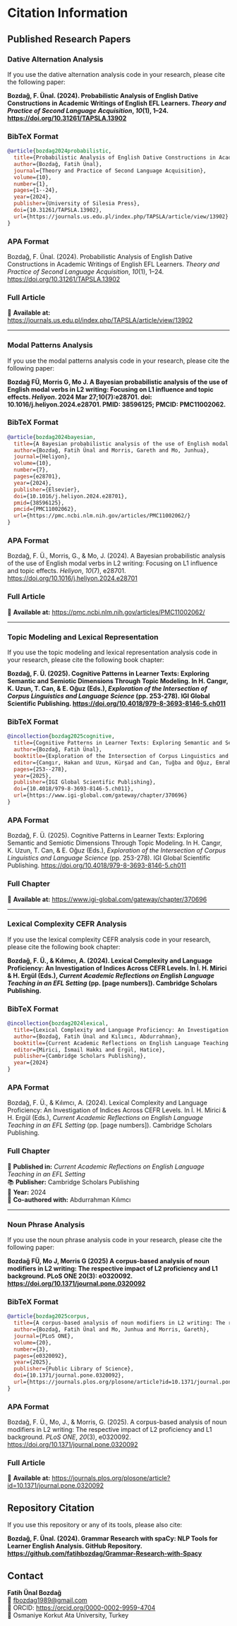 # Citation Information

## Published Research Papers

### Dative Alternation Analysis

If you use the dative alternation analysis code in your research, please cite the following paper:

**Bozdağ, F. Ünal. (2024). Probabilistic Analysis of English Dative Constructions in Academic Writings of English EFL Learners. *Theory and Practice of Second Language Acquisition*, *10*(1), 1–24. https://doi.org/10.31261/TAPSLA.13902**

### BibTeX Format
```bibtex
@article{bozdag2024probabilistic,
  title={Probabilistic Analysis of English Dative Constructions in Academic Writings of English EFL Learners},
  author={Bozdağ, Fatih Ünal},
  journal={Theory and Practice of Second Language Acquisition},
  volume={10},
  number={1},
  pages={1--24},
  year={2024},
  publisher={University of Silesia Press},
  doi={10.31261/TAPSLA.13902},
  url={https://journals.us.edu.pl/index.php/TAPSLA/article/view/13902}
}
```

### APA Format
Bozdağ, F. Ünal. (2024). Probabilistic Analysis of English Dative Constructions in Academic Writings of English EFL Learners. *Theory and Practice of Second Language Acquisition*, *10*(1), 1–24. https://doi.org/10.31261/TAPSLA.13902

### Full Article
📖 **Available at:** https://journals.us.edu.pl/index.php/TAPSLA/article/view/13902

---

### Modal Patterns Analysis

If you use the modal patterns analysis code in your research, please cite the following paper:

**Bozdağ FÜ, Morris G, Mo J. A Bayesian probabilistic analysis of the use of English modal verbs in L2 writing: Focusing on L1 influence and topic effects. *Heliyon*. 2024 Mar 27;10(7):e28701. doi: 10.1016/j.heliyon.2024.e28701. PMID: 38596125; PMCID: PMC11002062.**

### BibTeX Format
```bibtex
@article{bozdag2024bayesian,
  title={A Bayesian probabilistic analysis of the use of English modal verbs in L2 writing: Focusing on L1 influence and topic effects},
  author={Bozdağ, Fatih Ünal and Morris, Gareth and Mo, Junhua},
  journal={Heliyon},
  volume={10},
  number={7},
  pages={e28701},
  year={2024},
  publisher={Elsevier},
  doi={10.1016/j.heliyon.2024.e28701},
  pmid={38596125},
  pmcid={PMC11002062},
  url={https://pmc.ncbi.nlm.nih.gov/articles/PMC11002062/}
}
```

### APA Format
Bozdağ, F. Ü., Morris, G., & Mo, J. (2024). A Bayesian probabilistic analysis of the use of English modal verbs in L2 writing: Focusing on L1 influence and topic effects. *Heliyon*, *10*(7), e28701. https://doi.org/10.1016/j.heliyon.2024.e28701

### Full Article
📖 **Available at:** https://pmc.ncbi.nlm.nih.gov/articles/PMC11002062/

---

### Topic Modeling and Lexical Representation

If you use the topic modeling and lexical representation analysis code in your research, please cite the following book chapter:

**Bozdağ, F. Ü. (2025). Cognitive Patterns in Learner Texts: Exploring Semantic and Semiotic Dimensions Through Topic Modeling. In H. Cangır, K. Uzun, T. Can, & E. Oğuz (Eds.), *Exploration of the Intersection of Corpus Linguistics and Language Science* (pp. 253-278). IGI Global Scientific Publishing. https://doi.org/10.4018/979-8-3693-8146-5.ch011**

### BibTeX Format
```bibtex
@incollection{bozdag2025cognitive,
  title={Cognitive Patterns in Learner Texts: Exploring Semantic and Semiotic Dimensions Through Topic Modeling},
  author={Bozdağ, Fatih Ünal},
  booktitle={Exploration of the Intersection of Corpus Linguistics and Language Science},
  editor={Cangır, Hakan and Uzun, Kürşad and Can, Tuğba and Oğuz, Emrah},
  pages={253--278},
  year={2025},
  publisher={IGI Global Scientific Publishing},
  doi={10.4018/979-8-3693-8146-5.ch011},
  url={https://www.igi-global.com/gateway/chapter/370696}
}
```

### APA Format
Bozdağ, F. Ü. (2025). Cognitive Patterns in Learner Texts: Exploring Semantic and Semiotic Dimensions Through Topic Modeling. In H. Cangır, K. Uzun, T. Can, & E. Oğuz (Eds.), *Exploration of the Intersection of Corpus Linguistics and Language Science* (pp. 253-278). IGI Global Scientific Publishing. https://doi.org/10.4018/979-8-3693-8146-5.ch011

### Full Chapter
📖 **Available at:** https://www.igi-global.com/gateway/chapter/370696

---

### Lexical Complexity CEFR Analysis

If you use the lexical complexity CEFR analysis code in your research, please cite the following book chapter:

**Bozdağ, F. Ü., & Kılımcı, A. (2024). Lexical Complexity and Language Proficiency: An Investigation of Indices Across CEFR Levels. In İ. H. Mirici & H. Ergül (Eds.), *Current Academic Reflections on English Language Teaching in an EFL Setting* (pp. [page numbers]). Cambridge Scholars Publishing.**

### BibTeX Format
```bibtex
@incollection{bozdag2024lexical,
  title={Lexical Complexity and Language Proficiency: An Investigation of Indices Across CEFR Levels},
  author={Bozdağ, Fatih Ünal and Kılımcı, Abdurrahman},
  booktitle={Current Academic Reflections on English Language Teaching in an EFL Setting},
  editor={Mirici, İsmail Hakkı and Ergül, Hatice},
  publisher={Cambridge Scholars Publishing},
  year={2024}
}
```

### APA Format
Bozdağ, F. Ü., & Kılımcı, A. (2024). Lexical Complexity and Language Proficiency: An Investigation of Indices Across CEFR Levels. In İ. H. Mirici & H. Ergül (Eds.), *Current Academic Reflections on English Language Teaching in an EFL Setting* (pp. [page numbers]). Cambridge Scholars Publishing.

### Full Chapter
📖 **Published in:** *Current Academic Reflections on English Language Teaching in an EFL Setting*  
📚 **Publisher:** Cambridge Scholars Publishing  
📅 **Year:** 2024  
👥 **Co-authored with:** Abdurrahman Kılımcı

---

### Noun Phrase Analysis

If you use the noun phrase analysis code in your research, please cite the following paper:

**Bozdağ FÜ, Mo J, Morris G (2025) A corpus-based analysis of noun modifiers in L2 writing: The respective impact of L2 proficiency and L1 background. PLoS ONE 20(3): e0320092. https://doi.org/10.1371/journal.pone.0320092**

### BibTeX Format
```bibtex
@article{bozdag2025corpus,
  title={A corpus-based analysis of noun modifiers in L2 writing: The respective impact of L2 proficiency and L1 background},
  author={Bozdağ, Fatih Ünal and Mo, Junhua and Morris, Gareth},
  journal={PLoS ONE},
  volume={20},
  number={3},
  pages={e0320092},
  year={2025},
  publisher={Public Library of Science},
  doi={10.1371/journal.pone.0320092},
  url={https://journals.plos.org/plosone/article?id=10.1371/journal.pone.0320092}
}
```

### APA Format
Bozdağ, F. Ü., Mo, J., & Morris, G. (2025). A corpus-based analysis of noun modifiers in L2 writing: The respective impact of L2 proficiency and L1 background. *PLoS ONE*, *20*(3), e0320092. https://doi.org/10.1371/journal.pone.0320092

### Full Article
📖 **Available at:** https://journals.plos.org/plosone/article?id=10.1371/journal.pone.0320092

## Repository Citation

If you use this repository or any of its tools, please also cite:

**Bozdağ, F. Ünal. (2024). Grammar Research with spaCy: NLP Tools for Learner English Analysis. GitHub Repository. https://github.com/fatihbozdag/Grammar-Research-with-Spacy**

## Contact
**Fatih Ünal Bozdağ**  
📧 fbozdag1989@gmail.com  
🔗 ORCID: https://orcid.org/0000-0002-9959-4704  
🏫 Osmaniye Korkut Ata University, Turkey
